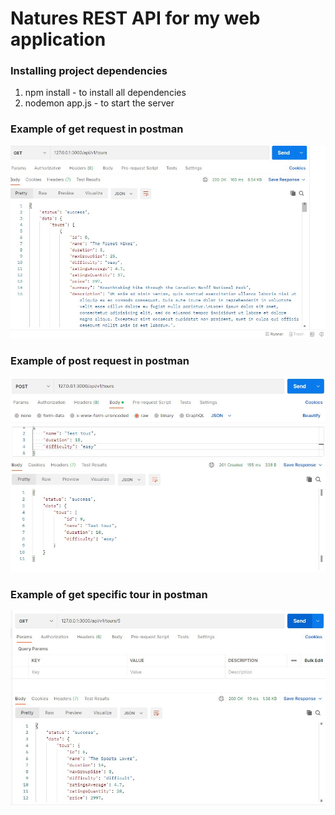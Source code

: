 # Natures REST API for my web application

### Installing project dependencies

1. npm install - to install all dependencies
2. nodemon app.js - to start the server

### Example of get request in postman

![get request](dev-data/img/get-request.jpg?raw=true 'Get request')

### Example of post request in postman

![post request](dev-data/img/post-request.jpg?raw=true 'Get request')

### Example of get specific tour in postman

![get request - by id](dev-data/img/get-specific-tour.jpg?raw=true 'Get request')
